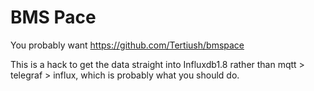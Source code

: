 # BMS Pace

You probably want https://github.com/Tertiush/bmspace

This is a hack to get the data straight into Influxdb1.8 rather than mqtt > telegraf > influx, which is probably what you should do.